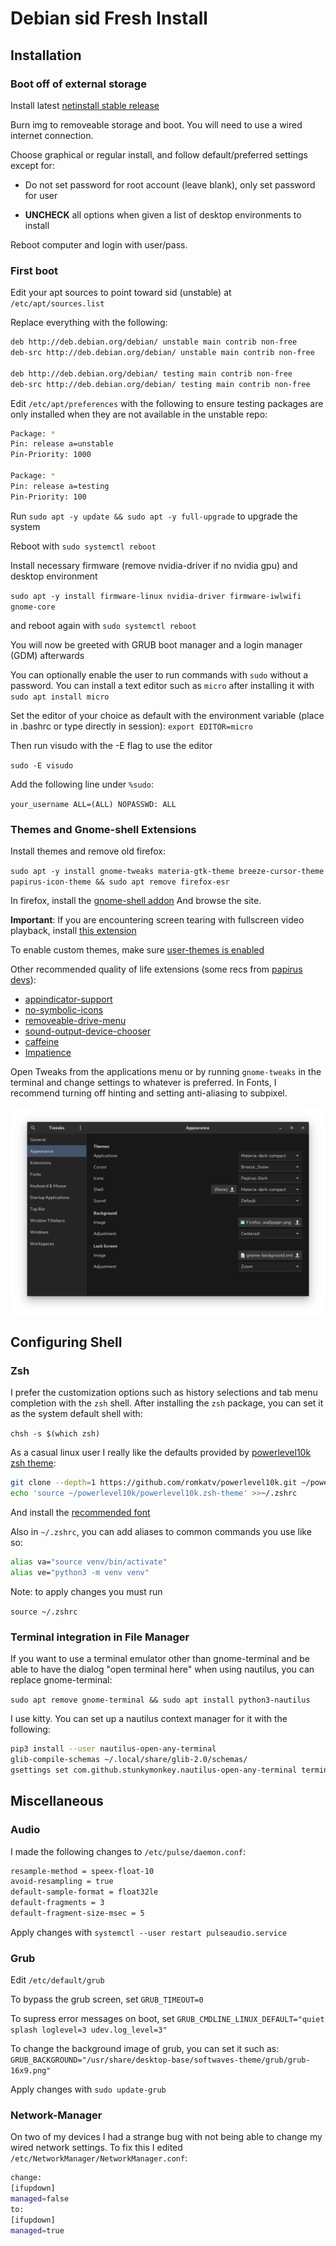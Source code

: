 # Debian sid Fresh Install

## Installation

### Boot off of external storage

Install latest [netinstall stable release][1]

Burn img to removeable storage and boot. You will need to use a wired internet connection.

Choose graphical or regular install, and follow default/preferred settings except for:

- Do not set password for root account (leave blank), only set password for user

- **UNCHECK** all options when given a list of desktop environments to install

Reboot computer and login with user/pass.

### First boot

Edit your apt sources to point toward sid (unstable) at `/etc/apt/sources.list`

Replace everything with the following:

```bash
deb http://deb.debian.org/debian/ unstable main contrib non-free
deb-src http://deb.debian.org/debian/ unstable main contrib non-free

deb http://deb.debian.org/debian/ testing main contrib non-free
deb-src http://deb.debian.org/debian/ testing main contrib non-free
```

Edit `/etc/apt/preferences` with the following to ensure testing packages are only installed when they are not available in the unstable repo:

```bash
Package: *
Pin: release a=unstable
Pin-Priority: 1000
 
Package: *
Pin: release a=testing
Pin-Priority: 100
```

Run `sudo apt -y update && sudo apt -y full-upgrade` to upgrade the system

Reboot with `sudo systemctl reboot`

Install necessary firmware (remove nvidia-driver if no nvidia gpu) and desktop environment

`sudo apt -y install firmware-linux nvidia-driver firmware-iwlwifi gnome-core`
 
and reboot again with `sudo systemctl reboot`

You will now be greeted with GRUB boot manager and a login manager (GDM) afterwards

You can optionally enable the user to run commands with `sudo` without a password.
You can install a text editor such as `micro` after installing it with `sudo apt install micro`

Set the editor of your choice as default with the environment variable (place in .bashrc or type directly in session):
`export EDITOR=micro`

Then run visudo with the -E flag to use the editor

`sudo -E visudo`

Add the following line under `%sudo`:

`your_username ALL=(ALL) NOPASSWD: ALL`

### Themes and Gnome-shell Extensions

Install themes and remove old firefox:

`sudo apt -y install gnome-tweaks materia-gtk-theme breeze-cursor-theme papirus-icon-theme && sudo apt remove firefox-esr`

In firefox, install the [gnome-shell addon][2] And browse the site.

**Important**: If you are encountering screen tearing with fullscreen video playback, install [this extension][3]

To enable custom themes, make sure [user-themes is enabled][4]

Other recommended quality of life extensions (some recs from [papirus devs][11]):

- [appindicator-support][5]
- [no-symbolic-icons][6]
- [removeable-drive-menu][7]
- [sound-output-device-chooser][8]
- [caffeine][9]
- [Impatience][10]

Open Tweaks from the applications menu or by running `gnome-tweaks` in the terminal and change settings to whatever is preferred. In Fonts, I recommend turning off hinting and setting anti-aliasing to subpixel. 

![Example settings for theme](images/Appearance.png)

## Configuring Shell

### Zsh

I prefer the customization options such as history selections and tab menu completion with the `zsh` shell. After installing the `zsh` package, you can set it as the system default shell with:

`chsh -s $(which zsh)`

As a casual linux user I really like the defaults provided by [powerlevel10k zsh theme][12]:

```bash
git clone --depth=1 https://github.com/romkatv/powerlevel10k.git ~/powerlevel10k
echo 'source ~/powerlevel10k/powerlevel10k.zsh-theme' >>~/.zshrc
```

And install the [recommended font][13]

Also in `~/.zshrc`, you can add aliases to common commands you use like so:

```bash
alias va="source venv/bin/activate"
alias ve="python3 -m venv venv"
```

Note: to apply changes you must run 

`source ~/.zshrc`

### Terminal integration in File Manager

If you want to use a terminal emulator other than gnome-terminal and be able to have the dialog "open terminal here" when using nautilus, you can replace gnome-terminal:

`sudo apt remove gnome-terminal && sudo apt install python3-nautilus`

I use kitty. You can set up a nautilus context manager for it with the following:

```bash
pip3 install --user nautilus-open-any-terminal
glib-compile-schemas ~/.local/share/glib-2.0/schemas/
gsettings set com.github.stunkymonkey.nautilus-open-any-terminal terminal kitty
```

## Miscellaneous

### Audio

I made the following changes to `/etc/pulse/daemon.conf`:

```bash
resample-method = speex-float-10
avoid-resampling = true
default-sample-format = float32le
default-fragments = 3
default-fragment-size-msec = 5
```

Apply changes with `systemctl --user restart pulseaudio.service`

### Grub

Edit `/etc/default/grub`

To bypass the grub screen, set `GRUB_TIMEOUT=0`

To supress error messages on boot, set `GRUB_CMDLINE_LINUX_DEFAULT="quiet splash loglevel=3 udev.log_level=3"`

To change the background image of grub, you can set it such as: `GRUB_BACKGROUND="/usr/share/desktop-base/softwaves-theme/grub/grub-16x9.png"`

Apply changes with `sudo update-grub`

### Network-Manager

On two of my devices I had a strange bug with not being able to change my wired network settings. To fix this I edited `/etc/NetworkManager/NetworkManager.conf`:

```bash
change:
[ifupdown]
managed=false
to:
[ifupdown]
managed=true
```

[1]: https://www.debian.org/distrib/netinst "Debian Netinstall"

[2]: https://addons.mozilla.org/en-US/firefox/addon/gnome-shell-integration/ "Gnome-Shell Firefox Integration"

[3]: https://extensions.gnome.org/extension/1873/disable-unredirect-fullscreen-windows/ "Fullscreen tearing fix"

[4]: https://extensions.gnome.org/extension/19/user-themes/ "User Themes"

[5]: https://extensions.gnome.org/extension/615/appindicator-support/ "appindicator-support"

[6]: https://extensions.gnome.org/extension/1304/no-symbolic-icons/ "no-symbolic-icons"

[7]: https://extensions.gnome.org/extension/7/removable-drive-menu/ "removeable-drive-menu"

[8]: https://extensions.gnome.org/extension/906/sound-output-device-chooser/ "sound-output-device-chooser"

[9]: https://extensions.gnome.org/extension/517/caffeine/ "caffeine"

[10]: https://extensions.gnome.org/extension/277/impatience/ "Impatience"

[11]: https://github.com/PapirusDevelopmentTeam/papirus-icon-theme#manual-fixes "Recommended fixes for Gnome users"

[12]: https://github.com/romkatv/powerlevel10k#manual "powerlevel10k"

[13]: https://github.com/romkatv/powerlevel10k#meslo-nerd-font-patched-for-powerlevel10k "Meslo Font"